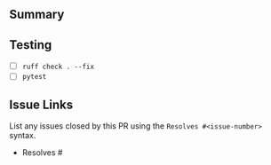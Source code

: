 ## Summary

<!-- Summarize the changes and motivations in this PR -->

## Testing
- [ ] `ruff check . --fix`
- [ ] `pytest`

## Issue Links
List any issues closed by this PR using the `Resolves #<issue-number>` syntax.

- Resolves #

